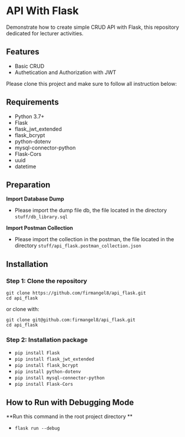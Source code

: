 
# API With Flask

Demonstrate how to create simple CRUD API with Flask, this repository dedicated for lecturer activities.

## Features
- Basic CRUD
- Authetication and Authorization with JWT

Please clone this project and make sure to follow all instruction below:

## Requirements
- Python 3.7+
- Flask
- flask_jwt_extended
- flask_bcrypt
- python-dotenv
- mysql-connector-python
- Flask-Cors
- uuid
- datetime



## Preparation
**Import Database Dump**
- Please import the dump file db, the file located in the directory `stuff/db_library.sql`

**Import Postman Collection**
- Please import the collection in the postman, the file located in the directory `stuff/api_flask.postman_collection.json`

## Installation
### Step 1: Clone the repository
```
git clone https://github.com/firmangel8/api_flask.git
cd api_flask
```
or clone with:
```
git clone git@github.com:firmangel8/api_flask.git
cd api_flask
```

### Step 2: Installation package
- `pip install Flask`
- `pip install flask_jwt_extended`
- `pip install flask_bcrypt`
- `pip install python-dotenv`
- `pip install mysql-connector-python`
- `pip install Flask-Cors`

## How to Run with Debugging Mode
**Run this command in the root project directory **
- `flask run --debug`